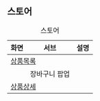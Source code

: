 <h2 class="pb-2 border-bottom">스토어</h2>
<table class="table table-striped">
    <caption>스토어</caption>
    <thead>
        <tr>
            <th scope="col">화면</th>
            <th scope="col">서브</th>
            <th scope="col">설명</th>
        </tr>
    </thead>
    <tbody>
        <tr>
            <td colspan="2"><a href="/hpg/store/list.html">상품목록</a></td>
            <td></td>
        </tr>
        <tr>
            <td></td>
            <td>장바구니 팝업</td>
            <td></td>
        </tr>
        <tr>
            <td colspan="2"><a href="/hpg/store/detail.html">상품상세</a></td>
            <td></td>
        </tr>
    </tbody>
</table>

